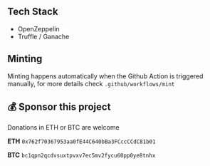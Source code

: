 
## Tech Stack

- OpenZeppelin
- Truffle / Ganache

## Minting 

Minting happens automatically when the Github Action is triggered manually, for more details check `.github/workflows/mint` 

## 💰 Sponsor this project

Donations in ETH or BTC are welcome 

**ETH** `0x762f70367953aa0fE44C640bBa3FCccCCdC81b01`

**BTC** `bc1qpn2qcdvsuxtpvxv7ec5mv2fycu60pp0ye8tnhx`